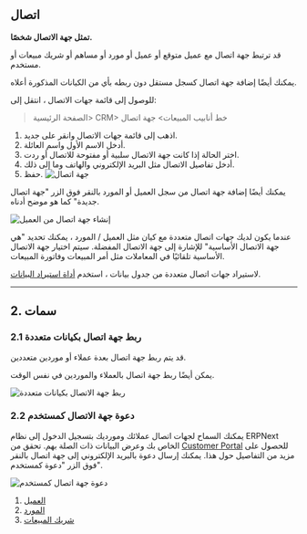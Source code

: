 ## اتصال

**تمثل جهة الاتصال شخصًا.**

قد ترتبط جهة اتصال مع عميل متوقع أو عميل أو مورد أو مساهم أو شريك مبيعات أو مستخدم.

يمكنك أيضًا إضافة جهة اتصال كسجل مستقل دون ربطه بأي من الكيانات المذكورة أعلاه.

للوصول إلى قائمة جهات الاتصال ، انتقل إلى:

> الصفحة الرئيسية> CRM> خط أنابيب المبيعات> جهة اتصال

1. اذهب إلى قائمة جهات الاتصال وانقر على جديد.
2. أدخل الاسم الأول واسم العائلة.
3. اختر الحالة إذا كانت جهة الاتصال سلبية أو مفتوحة للاتصال أو ردت.
4. أدخل تفاصيل الاتصال مثل البريد الإلكتروني والهاتف وما إلى ذلك.
5. حفظ. ![جهة اتصال](https://docs.erpnext.com/files/contact.png)

يمكنك أيضًا إضافة جهة اتصال من سجل العميل أو المورد بالنقر فوق الزر "جهة اتصال جديدة" كما هو موضح أدناه.

![إنشاء جهة اتصال من العميل](https://docs.erpnext.com/files/contact-from-customer.png)

عندما يكون لديك جهات اتصال متعددة مع كيان مثل العميل / المورد ، يمكنك تحديد "هي جهة الاتصال الأساسية" للإشارة إلى جهة الاتصال المفضلة. سيتم اختيار جهة الاتصال الأساسية تلقائيًا في المعاملات مثل أمر المبيعات وفاتورة المبيعات.

لاستيراد جهات اتصال متعددة من جدول بيانات ، استخدم [أداة استيراد البيانات](https://docs.erpnext.com/docs/v13/user/manual/en/setting-up/data/data-import).

* * *

## 2. سمات

### 2.1 ربط جهة اتصال بكيانات متعددة

قد يتم ربط جهة اتصال بعدة عملاء أو موردين متعددين.

يمكن أيضًا ربط جهة اتصال بالعملاء والموردين في نفس الوقت.

![ربط جهة الاتصال بكيانات متعددة](https://docs.erpnext.com/files/link-contact-to-multiple-entities.png)

### 2.2 دعوة جهة الاتصال كمستخدم

يمكنك السماح لجهات اتصال عملائك ومورديك بتسجيل الدخول إلى نظام ERPNext الخاص بك وعرض البيانات ذات الصلة بهم. تحقق من [Customer Portal](https://docs.erpnext.com/docs/v13/user/manual/en/customer-portal) للحصول على مزيد من التفاصيل حول هذا. يمكنك إرسال دعوة بالبريد الإلكتروني إلى جهة اتصال بالنقر فوق الزر "دعوة كمستخدم".

![دعوة جهة اتصال كمستخدم](https://docs.erpnext.com/files/invite-contact-as-a-user.png)

1. [العميل](https://docs.erpnext.com/docs/v13/user/manual/en/CRM/customer)
2. [المورد](https://docs.erpnext.com/docs/v13/user/manual/en/buying)
3. [شريك المبيعات](https://docs.erpnext.com/docs/v13/user/manual/en/selling)